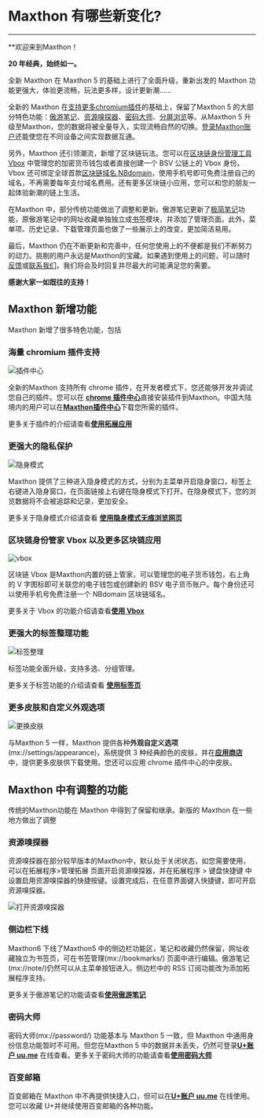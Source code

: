 # Maxthon 有哪些新变化?
*****

**欢迎来到Maxthon！

**20 年经典，始终如一。**

全新 Maxthon 在 Maxthon 5 的基础上进行了全面升级，重新出发的 Maxthon 功能更强大，体验更流畅，玩法更多样，设计更新潮……

全新的 Maxthon 在<font color=#0062CC>[支持更多chromium插件](12-extend.md)</font>的基础上，保留了Maxthon 5 的大部分特色功能：<font color=#0062CC>[傲游笔记](08-mxnote)</font>、<font color=#0062CC>[资源嗅探器](#资源嗅探器)</font>、<font color=#0062CC>[密码大师](10-password.md)</font>、<font color=#0062CC>[分屏浏览](05-browse?id=网页缩放与全屏、分屏模式)</font>等。从Maxthon 5 升级至Maxthon，您的数据将被全量导入，实现流畅自然的切换。<font color=#0062CC>[登录Maxthon账户](02-privacy)</font>还能使您在不同设备之间实现数据互通。

另外，Maxthon 还引领潮流，新增了区块链玩法。您可以在<font color=#0062CC>[区块链身份管理工具 Vbox](11-vbox)</font> 中管理您的加密货币钱包或者直接创建一个 BSV 公链上的 Vbox 身份。Vbox 还可绑定全球首款<font color=#0062CC>[区块链域名 NBdomain](11-vbox?id=-申请免费nb域名)</font>，使用手机号即可免费注册自己的域名，不再需要每年支付域名费用。还有更多区块链小应用，您可以和您的朋友一起体验新潮的链上生活。

在Maxthon 中，部分传统功能做出了调整和更新。傲游笔记更新了<font color=#0062CC>[极简笔记](09-fastnote)</font>功能，原傲游笔记中的网址收藏单独独立成<font color=#0062CC>[书签](07-bookmark)</font>模块，并添加了管理页面。此外，菜单项、历史记录、下载管理页面也做了一些展示上的改变，更加简洁易用。

最后，Maxthon 仍在不断更新和完善中，任何您使用上的不便都是我们不断努力的动力。挑剔的用户永远是Maxthon的宝藏。如果遇到使用上的问题，可以随时[反馈](https://www.maxthon.cn/mx/bug/post/)或[联系我们](https://www.maxthon.com/contact/)，我们将会及时回复并尽最大的可能满足您的需要。

**感谢大家一如既往的支持！**



## Maxthon 新增功能

Maxthon 新增了很多特色功能，包括

### 海量 chromium 插件支持

![插件中心](images/插件中心.gif "=85%,85%")

全新的Maxthon 支持所有 chrome 插件，在开发者模式下，您还能够开发并调试您自己的插件。您可以在 [**chrome 插件中心**](https://chrome.google.com/webstore/category/extensions)直接安装插件到Maxthon。中国大陆境内的用户可以在[**Maxthon插件中心**](https://webstore.maxthon.cn/)下载您所需的插件。

更多关于插件的介绍请查看[**使用拓展应用**](12-extend)

### 更强大的隐私保护

![隐身模式](images/隐身模式.gif "=85%,85%")

Maxthon 提供了三种进入隐身模式的方式，分别为主菜单开启隐身窗口，标签上右键进入隐身窗口，在页面链接上右键在隐身模式下打开。在隐身模式下，您的浏览数据将不会被追踪和记录，更加安全。

更多关于隐身模式介绍请查看 [**使用隐身模式无痕浏览网页**](05-browse?id=使用隐身模式无痕浏览网页)

### 区块链身份管家 Vbox 以及更多区块链应用

![vbox](images/vboxzh.gif "=85%,85%")

区块链 Vbox 是Maxthon内置的链上管家，可以管理您的电子货币钱包，右上角的 V 字图标即可关联您的电子钱包或创建新的 BSV 电子货币账户。每个身份还可以使用手机号免费注册一个 NBdomain 区块链域名。

更多关于 Vbox 的功能介绍请查看[**使用 Vbox**](11-vbox)

### 更强大的标签整理功能

![标签整理](images/标签分组.gif "=85%,85%")

标签功能全面升级，支持多选、分组管理。

更多关于标签功能的介绍请查看 [**使用标签页**](04-tab)

### 更多皮肤和自定义外观选项

![更换皮肤](images/皮肤.gif "=85%, 85%")

与Maxthon 5 一样，Maxthon 提供各种**外观自定义选项**(mx://settings/appearance)，系统提供 3 种经典颜色的皮肤，并在[**应用商店**](https://webstore.maxthon.cn/)中，提供更多皮肤供下载使用。您还可以应用 chrome 插件中心的中皮肤。



## Maxthon 中有调整的功能

传统的Maxthon功能在 Maxthon 中得到了保留和继承。新版的 Maxthon 在一些地方做出了调整

### 资源嗅探器

资源嗅探器在部分较早版本的Maxthon中，默认处于关闭状态，如您需要使用，可以在拓展程序>管理拓展 页面开启资源嗅探器，并在拓展程序 > 键盘快捷键 中设置启用资源嗅探器的快捷按键。设置完成后，在任意界面键入快捷键，即可开启资源嗅探器。

![打开资源嗅探器](images/资源嗅探器.gif "=85%, 85%")

### 侧边栏下线

Maxthon6 下线了Maxthon5 中的侧边栏功能区，笔记和收藏仍然保留，网址收藏独立为书签页，可在书签管理(mx://bookmarks/) 页面中进行编辑。傲游笔记(mx://note/)仍然可以从主菜单按钮进入。侧边栏中的 RSS 订阅功能改为添加拓展程序支持。

更多关于傲游笔记的功能请查看[**使用傲游笔记**](08-mxnote)

### 密码大师

密码大师(mx://password/) 功能基本与 Maxthon 5 一致，但 Maxthon 中通用身份信息功能暂时不可用。但您在Maxthon 5 中的数据并未丢失，仍然可登录[**U+账户 uu.me**](https://www.uu.me/) 在线查看。更多关于密码大师的功能请查看[**使用密码大师**](10-password)

### 百变邮箱

百变邮箱在 Maxthon 中不再提供快捷入口，但可以在[**U+账户 uu.me**](https://www.uu.me/) 在线使用。您可以收藏 U+并继续使用百变邮箱的各种功能。
